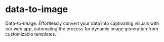 # data-to-image
Data-to-Image: Effortlessly convert your data into captivating visuals with our web app, automating the process for dynamic image generation from customizable templates.
